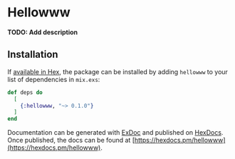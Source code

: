 # Hellowww

**TODO: Add description**

## Installation

If [available in Hex](https://hex.pm/docs/publish), the package can be installed
by adding `hellowww` to your list of dependencies in `mix.exs`:

```elixir
def deps do
  [
    {:hellowww, "~> 0.1.0"}
  ]
end
```

Documentation can be generated with [ExDoc](https://github.com/elixir-lang/ex_doc)
and published on [HexDocs](https://hexdocs.pm). Once published, the docs can
be found at [https://hexdocs.pm/hellowww](https://hexdocs.pm/hellowww).

